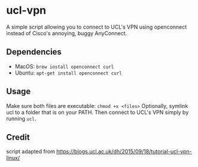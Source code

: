 # ucl-vpn
A simple script allowing you to connect to UCL's VPN using openconnect instead of Cisco's annoying, buggy AnyConnect.

## Dependencies
* MacOS: `brew install openconnect curl`
* Ubuntu: `apt-get install openconnect curl`

## Usage
Make sure both files are executable: `chmod +x <files>`
Optionally, symlink ucl to a folder that is on your PATH.
Then connect to UCL's VPN simply by running `ucl`.

## Credit
script adapted from https://blogs.ucl.ac.uk/dh/2015/09/18/tutorial-ucl-vpn-linux/
